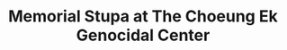 ---
title: Memorial Stupa at The Choeung Ek Genocidal Center
category: blog
lat: 11.48437
lng: 104.90185
image: https://s3-us-west-2.amazonaws.com/travels2013/2014-01-20 00:01:41 PST.jpg
observation: 20140120000141PST
---